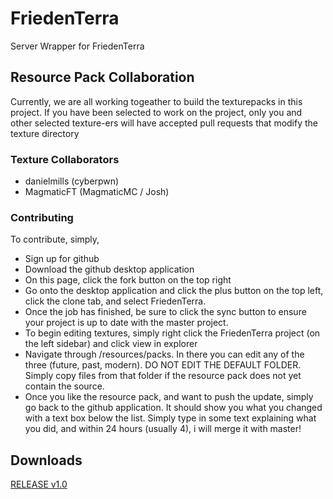 # FriedenTerra
Server Wrapper for FriedenTerra

## Resource Pack Collaboration
Currently, we are all working togeather to build the texturepacks in this project. If you have been selected to work on the project, only you and other selected texture-ers will have accepted pull requests that modify the texture directory
### Texture Collaborators
* danielmills (cyberpwn)
* MagmaticFT (MagmaticMC / Josh)

### Contributing
To contribute, simply,
* Sign up for github
* Download the github desktop application
* On this page, click the fork button on the top right
* Go onto the desktop application and click the plus button on the top left, click the clone tab, and select FriedenTerra.
* Once the job has finished, be sure to click the sync button to ensure your project is up to date with the master project.
* To begin editing textures, simply right click the FriedenTerra project (on the left sidebar) and click view in explorer
* Navigate through /resources/packs. In there you can edit any of the three (future, past, modern). DO NOT EDIT THE DEFAULT FOLDER. Simply copy files from that folder if the resource pack does not yet contain the source.
* Once you like the resource pack, and want to push the update, simply go back to the github application. It should show you what you changed with a text box below the list. Simply type in some text explaining what you did, and within 24 hours (usually 4), i will merge it with master!

## Downloads
[RELEASE v1.0](https://github.com/danielmills/FriedenTerra/blob/master/build/FriedenTerra.jar?raw=true)
